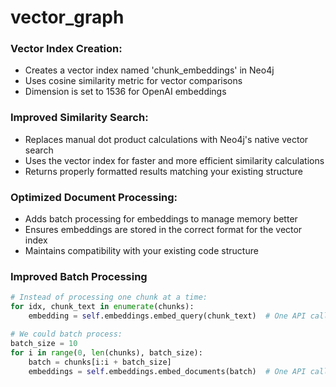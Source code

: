 # vector_graph
### Vector Index Creation:

- Creates a vector index named 'chunk_embeddings' in Neo4j
- Uses cosine similarity metric for vector comparisons
- Dimension is set to 1536 for OpenAI embeddings


### Improved Similarity Search:

- Replaces manual dot product calculations with Neo4j's native vector search
- Uses the vector index for faster and more efficient similarity calculations
- Returns properly formatted results matching your existing structure


### Optimized Document Processing:

- Adds batch processing for embeddings to manage memory better
- Ensures embeddings are stored in the correct format for the vector index
- Maintains compatibility with your existing code structure

### Improved Batch Processing
```python
# Instead of processing one chunk at a time:
for idx, chunk_text in enumerate(chunks):
    embedding = self.embeddings.embed_query(chunk_text)  # One API call per chunk

# We could batch process:
batch_size = 10
for i in range(0, len(chunks), batch_size):
    batch = chunks[i:i + batch_size]
    embeddings = self.embeddings.embed_documents(batch)  # One API call for multiple chunks
```
